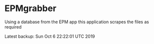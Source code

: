 # EPMgrabber
Using a database from the EPM app this application scrapes the files as required


Latest backup: Sun Oct 6 22:22:01 UTC 2019
